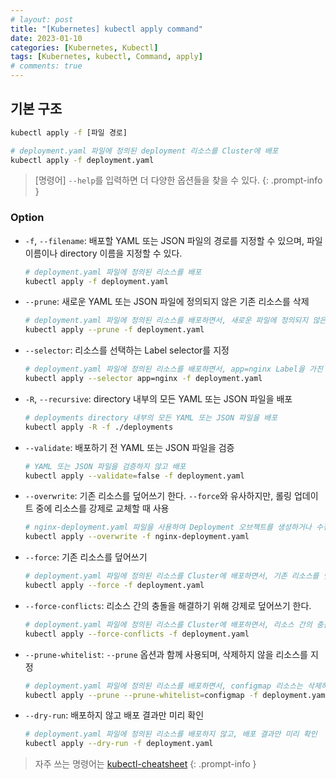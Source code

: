 ```yaml
---
# layout: post
title: "[Kubernetes] kubectl apply command"
date: 2023-01-10
categories: [Kubernetes, Kubectl]
tags: [Kubernetes, kubectl, Command, apply]
# comments: true
---
```


## 기본 구조

```bash
kubectl apply -f [파일 경로]

# deployment.yaml 파일에 정의된 deployment 리소스를 Cluster에 배포
kubectl apply -f deployment.yaml
```

> [명령어] `--help`를 입력하면 더 다양한 옵션들을 찾을 수 있다.
{: .prompt-info }

### Option

- `-f`, `--filename`: 배포할 YAML 또는 JSON 파일의 경로를 지정할 수 있으며, 파일 이름이나 directory 이름을 지정할 수 있다.
    ```bash
    # deployment.yaml 파일에 정의된 리소스를 배포
    kubectl apply -f deployment.yaml
    ```

- `--prune`: 새로운 YAML 또는 JSON 파일에 정의되지 않은 기존 리소스를 삭제
    ```bash
    # deployment.yaml 파일에 정의된 리소스를 배포하면서, 새로운 파일에 정의되지 않은 기존 리소스를 삭제
    kubectl apply --prune -f deployment.yaml
    ```

- `--selector`: 리소스를 선택하는 Label selector를 지정
    ```bash
    # deployment.yaml 파일에 정의된 리소스를 배포하면서, app=nginx Label을 가진 기존 리소스를 선택
    kubectl apply --selector app=nginx -f deployment.yaml
    ```

- `-R`, `--recursive`: directory 내부의 모든 YAML 또는 JSON 파일을 배포
    ```bash
    # deployments directory 내부의 모든 YAML 또는 JSON 파일을 배포
    kubectl apply -R -f ./deployments
    ```

- `--validate`: 배포하기 전 YAML 또는 JSON 파일을 검증
    ```bash
    # YAML 또는 JSON 파일을 검증하지 않고 배포
    kubectl apply --validate=false -f deployment.yaml
    ```

- `--overwrite`: 기존 리소스를 덮어쓰기 한다. `--force`와 유사하지만, 롤링 업데이트 중에 리소스를 강제로 교체할 때 사용
    ```bash
    # nginx-deployment.yaml 파일을 사용하여 Deployment 오브젝트를 생성하거나 수정하되, 이미 존재하는 경우 덮어쓰기(overwrite)를 하라는 옵션
    kubectl apply --overwrite -f nginx-deployment.yaml
    ```

- `--force`: 기존 리소스를 덮어쓰기
    ```bash
    # deployment.yaml 파일에 정의된 리소스를 Cluster에 배포하면서, 기존 리소스를 덮어쓴다.
    kubectl apply --force -f deployment.yaml
    ```

- `--force-conflicts`: 리소스 간의 충돌을 해결하기 위해 강제로 덮어쓰기 한다.
    ```bash
    # deployment.yaml 파일에 정의된 리소스를 Cluster에 배포하면서, 리소스 간의 충돌이 발생하면 강제로 덮어쓴다.
    kubectl apply --force-conflicts -f deployment.yaml
    ```

- `--prune-whitelist`: `--prune` 옵션과 함께 사용되며, 삭제하지 않을 리소스를 지정
    ```bash
    # deployment.yaml 파일에 정의된 리소스를 배포하면서, configmap 리소스는 삭제하지 않도록 지정
    kubectl apply --prune --prune-whitelist=configmap -f deployment.yaml
    ```

- `--dry-run`: 배포하지 않고 배포 결과만 미리 확인
    ```bash
    # deployment.yaml 파일에 정의된 리소스를 배포하지 않고, 배포 결과만 미리 확인
    kubectl apply --dry-run -f deployment.yaml
    ```

> 자주 쓰는 명령어는 [kubectl-cheatsheet](https://kubernetes.io/docs/reference/kubectl/cheatsheet/)
{: .prompt-info }